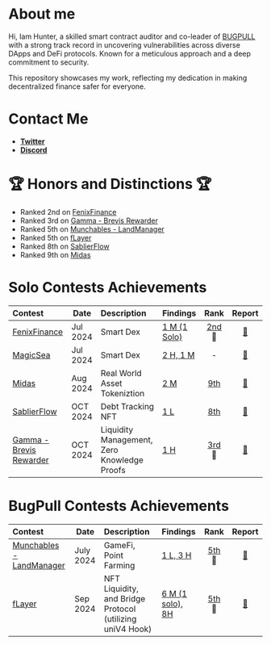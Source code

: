 # About me






Hi, Iam Hunter, a skilled smart contract auditor and co-leader of [BUGPULL](https://github.com/bugpull/audits) with a strong track record in uncovering vulnerabilities across diverse DApps and DeFi protocols. Known for a meticulous approach and a deep commitment to security.

This repository showcases my work, reflecting my dedication in making decentralized finance safer for everyone.

# Contact Me

- [**Twitter**](https://x.com/IlIlHunterlIlI)
- [**Discord**](https://discord.com/users/715472416675070033)

# 🏆 Honors and Distinctions 🏆

- Ranked 2nd on [FenixFinance](https://app.hats.finance/audit-competitions/fenix-0x9d7765a7ebd5b6322a30797a44a5428531970d3d/leaderboard) 
- Ranked 3rd on [Gamma - Brevis Rewarder](https://audits.sherlock.xyz/contests/496/leaderboard) 
- Ranked 5th on [Munchables - LandManager](https://code4rena.com/audits/2024-07-munchables)
- Ranked 5th on [fLayer](https://audits.sherlock.xyz/contests/468/leaderboard)
- Ranked 8th on [SablierFlow](https://codehawks.cyfrin.io/c/2024-10-sablier/results?2=&lt=contest&sc=reward&sj=reward&page=2&t=leaderboard)
- Ranked 9th on [Midas](https://audits.sherlock.xyz/contests/495/leaderboard)


# Solo Contests Achievements


| Contest                                                                                                                  | Date     | Description                  | Findings                                   |                                                          Rank                                                          |                                             Report                                             |
| :----------------------------------------------------------------------------------------------------------------------- | -------- | :--------------------------- | :----------------------------------------- | :--------------------------------------------------------------------------------------------------------------------: | :--------------------------------------------------------------------------------------------: |
| [FenixFinance](https://app.hats.finance/audit-competitions/fenix-0x9d7765a7ebd5b6322a30797a44a5428531970d3d/leaderboard) | Jul 2024 | Smart Dex                   | [1 M (1 Solo)](/Contests/2024-07-Fenix.md) | [2nd](https://app.hats.finance/audit-competitions/fenix-0x9d7765a7ebd5b6322a30797a44a5428531970d3d/leaderboard) <br>🥈 | [📄](https://github.com/hats-finance/Fenix--0x9d7765a7ebd5b6322a30797a44a5428531970d3d/issues) |
| [MagicSea](https://audits.sherlock.xyz/contests/437?filter=questions)                                                    | Jul 2024 | Smart Dex                    | [2 H, 1 M](/Contests/2024-07-MagicSea.md)  |                                                           -                                                            |                     [📄](https://audits.sherlock.xyz/contests/437/report)                      |
| [Midas](https://audits.sherlock.xyz/contests/495?filter=questions)                                                       | Aug 2024 | Real World Asset Tokeniztion | [2 M](/Contests/2024-08-Midas.md)          |                              [9th](https://audits.sherlock.xyz/contests/495/leaderboard)                               |                     [📄](https://audits.sherlock.xyz/contests/495/report)                      |
| [SablierFlow](https://codehawks.cyfrin.io/c/2024-10-sablier)                                                       | OCT 2024 | Debt Tracking NFT | [1 L](/Contests/2024-10-SablierFlow.md)          |                              [8th](https://codehawks.cyfrin.io/c/2024-10-sablier/results?2=&lt=contest&sc=reward&sj=reward&page=2&t=leaderboard)                               |                     [📄](https://codehawks.cyfrin.io/c/2024-10-sablier/results?2=&lt=contest&sc=reward&sj=reward&page=2&t=report)                      |
| [Gamma - Brevis Rewarder](https://audits.sherlock.xyz/contests/496) | OCT 2024 | Liquidity Management, Zero Knowledge Proofs | [1 H](/Contests/2024-10-Gamma.md) | [3rd](https://audits.sherlock.xyz/contests/496/leaderboard)<br>🥉 | [📄](https://audits.sherlock.xyz/contests/496/report) |

# BugPull Contests Achievements

| Contest                                                                    | Date      | Description                                               | Findings                                        |                              Rank                              |                         Report                         |
| :------------------------------------------------------------------------- | --------- | :-------------------------------------------------------- | :---------------------------------------------- | :------------------------------------------------------------: | :----------------------------------------------------: |
| [Munchables - LandManager](https://code4rena.com/audits/2024-07-munchables) | July 2024 | GameFi, Point Farming                                     | [1 L, 3 H](https://github.com/bugpull/audits/blob/main/Contests/2024-07-munchables.md)     |   [5th](https://code4rena.com/audits/2024-07-munchables) 🏅    | [📄](https://code4rena.com/reports/2024-07-munchables) |
| [fLayer](https://audits.sherlock.xyz/contests/468?filter=results)          | Sep 2024  | NFT Liquidity, and Bridge Protocol (utilizing uniV4 Hook) | [6 M (1 solo), 8H](https://github.com/bugpull/audits/blob/main/Contests/2024-08-flayer.md) | [5th](https://audits.sherlock.xyz/contests/468/leaderboard) 🏅 | [📄](https://audits.sherlock.xyz/contests/468/report)  |


